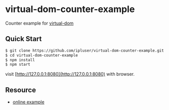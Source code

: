 # virtual-dom-counter-example
Counter example for [virtual-dom](https://github.com/Matt-Esch/virtual-dom)


## Quick Start

```sh
$ git clone https://github.com/ipluser/virtual-dom-counter-example.git
$ cd virtual-dom-counter-example
$ npm install
$ npm start
```

visit [http://127.0.0.1:8080](http://127.0.0.1:8080) with browser.


## Resource

- [online example](https://ipluser.github.io/virtual-dom-counter-example/)
